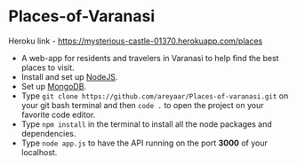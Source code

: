 # Places-of-Varanasi
Heroku link - https://mysterious-castle-01370.herokuapp.com/places
- A web-app for residents and travelers in Varanasi to help find the best places to visit.
- Install and set up [NodeJS](https://www.youtube.com/watch?v=JINE4D0Syqw&ab_channel=Telusko).
- Set up [MongoDB](https://www.youtube.com/watch?v=wcx3f0eUiAw&ab_channel=WebDevSimplified).
- Type `git clone https://github.com/areyaar/Places-of-varanasi.git` on your git bash terminal and then `code .` to open the project on your favorite code editor.
- Type `npm install` in the terminal to install all the node packages and dependencies.
- Type `node app.js` to have the API running on the port **3000** of your localhost.
